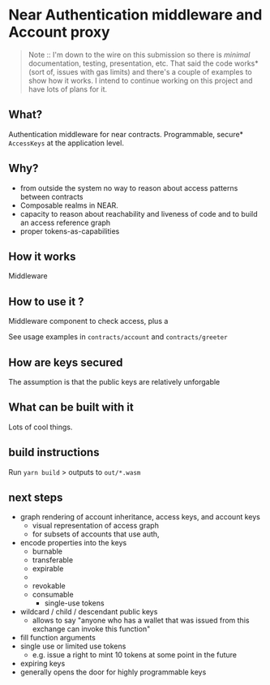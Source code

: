 # Near Authentication middleware and Account proxy

> Note :: I'm down to the wire on this submission so there is _minimal_ documentation, testing, presentation, etc.  That said the code works* (sort of, issues with gas limits) and there's a couple of examples to show how it works.  I intend to continue working on this project and have lots of plans for it.  

## What?

Authentication middleware for near contracts.  Programmable, secure* `AccessKeys` at the application level.

## Why?

- from outside the system no way to reason about access patterns between contracts
- Composable realms in NEAR.
- capacity to reason about reachability and liveness of code and to build an access reference graph
- proper tokens-as-capabilities

## How it works

Middleware

## How to use it ?

Middleware component to check access, plus a 

See usage examples in `contracts/account` and `contracts/greeter`



## How are keys secured

The assumption is that the public keys are relatively unforgable

## What can be built with it 

Lots of cool things.

## build instructions

Run `yarn build` > outputs to `out/*.wasm`


## next steps


- graph rendering of account inheritance, access keys, and account keys 
  - visual representation of access graph
  - for subsets of accounts that use auth,
- encode properties into the keys 
  - burnable
  - transferable
  - expirable
  - 
  - revokable
  - consumable
    - single-use tokens 
- wildcard / child / descendant public keys
  - allows to say "anyone who has a wallet that was issued from this exchange can invoke this function" 
- fill function arguments
- single use or limited use tokens
  - e.g. issue a right to mint 10 tokens at some point in the future
- expiring keys
- generally opens the door for highly programmable keys



